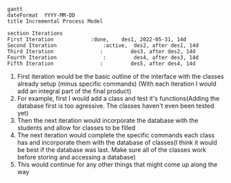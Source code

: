 ``` mermaid
gantt
dateFormat  YYYY-MM-DD
title Incremental Process Model

section Iterations
First Iteration            :done,    des1, 2022-05-31, 14d
Second Iteration               :active,  des2, after des1, 14d
Third Iteration               :         des3, after des2, 14d
Fourth Iteration               :         des4, after des3, 14d
Fifth Iteration               :         des5, after des4, 14d
```

1.  First iteration would be the basic outline of the interface with the classes already setup (minus specific commands)
(With each iteration I would add an integral part of the final product)
2.  For example, first I would add a class and test it's functions(Adding the database first is too agressive. The classes haven't even been tested yet)
3.  Then the next iteration would incorporate the database with the students and allow for classes to be filled
4.  The next iteration would complete the specific commands each class has and incorporate them with the database of classes(I think it would be best if the database was last. Make sure all of the classes work before storing and accessing a database)
5.  This would continue for any other things that might come up along the way

<!-- When do you plan to incorporate the database for course? - Tam Ngo -->
<!-- Do all Iterations take about the same time or do they take longer or shorter depending on the task? - Tam Ngo-->
